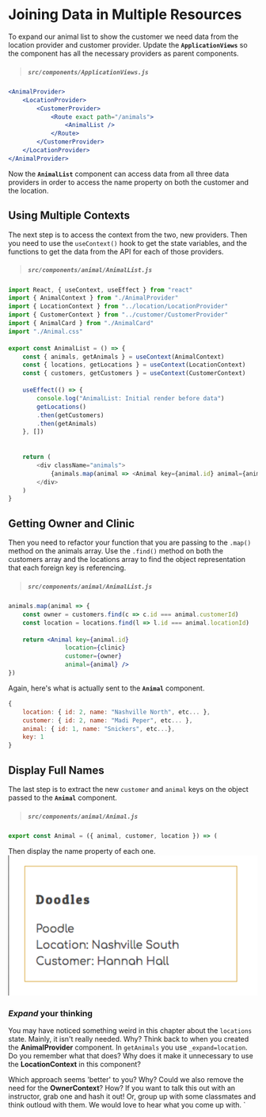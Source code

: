 # Joining Data in Multiple Resources

To expand our animal list to show the customer we need data from the location provider and customer provider. Update the **`ApplicationViews`** so the component has all the necessary providers as parent components.

> ##### `src/components/ApplicationViews.js`

```jsx
<AnimalProvider>
    <LocationProvider>
        <CustomerProvider>
            <Route exact path="/animals">
                <AnimalList />
            </Route>
        </CustomerProvider>
    </LocationProvider>
</AnimalProvider>
```

Now the **`AnimalList`** component can access data from all three data providers in order to access the name property on both the customer and the location.

## Using Multiple Contexts

The next step is to access the context from the two, new providers. Then you need to use the `useContext()` hook to get the state variables, and the functions to get the data from the API for each of those providers.

> ##### `src/components/animal/AnimalList.js`

```js
import React, { useContext, useEffect } from "react"
import { AnimalContext } from "./AnimalProvider"
import { LocationContext } from "../location/LocationProvider"
import { CustomerContext } from "../customer/CustomerProvider"
import { AnimalCard } from "./AnimalCard"
import "./Animal.css"

export const AnimalList = () => {
    const { animals, getAnimals } = useContext(AnimalContext)
    const { locations, getLocations } = useContext(LocationContext)
    const { customers, getCustomers } = useContext(CustomerContext)

    useEffect(() => {
        console.log("AnimalList: Initial render before data")
        getLocations()
        .then(getCustomers)
        .then(getAnimals)
    }, [])


    return (
        <div className="animals">
            {animals.map(animal => <Animal key={animal.id} animal={animal} />)}
        </div>
    )
}
```

## Getting Owner and Clinic

Then you need to refactor your function that you are passing to the `.map()` method on the animals array. Use the `.find()` method on both the customers array and the locations array to find the object representation that each foreign key is referencing.

> ##### `src/components/animal/AnimalList.js`

```jsx
animals.map(animal => {
    const owner = customers.find(c => c.id === animal.customerId)
    const location = locations.find(l => l.id === animal.locationId)

    return <Animal key={animal.id}
                location={clinic}
                customer={owner}
                animal={animal} />
})
```

Again, here's what is actually sent to the **`Animal`** component.

```js
{
    location: { id: 2, name: "Nashville North", etc... },
    customer: { id: 2, name: "Madi Peper", etc... },
    animal: { id: 1, name: "Snickers", etc...},
    key: 1
}
```

## Display Full Names

The last step is to extract the new `customer` and `animal` keys on the object passed to the **`Animal`** component.

> ##### `src/components/animal/Animal.js`

```jsx
export const Animal = ({ animal, customer, location }) => (
```

Then display the name property of each one.  
![animal card showing name of customer and location](./images/animals-after-join.png)

### _Expand_ your thinking
You may have noticed something weird in this chapter about the `locations` state. Mainly, it isn't really needed. Why? Think back to when you created the **AnimalProvider** component. In `getAnimals` you use `_expand=location`. Do you remember what that does? Why does it make it unnecessary to use the **LocationContext** in this component? 

Which approach seems 'better' to you? Why? Could we also remove the need for the **OwnerContext**? How? If you want to talk this out with an instructor, grab one and hash it out! Or, group up with some classmates and think outloud with them. We would love to hear what you come up with.
`
